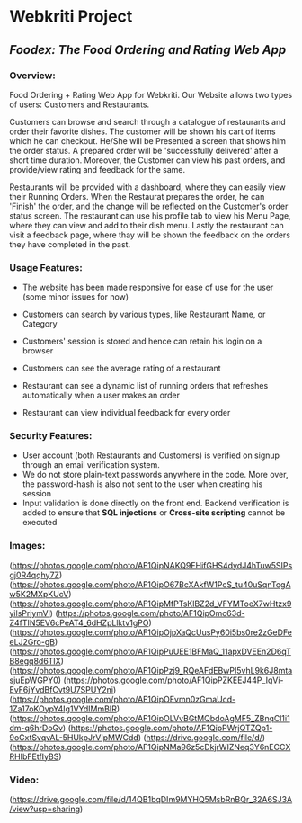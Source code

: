 # Webkriti Project
## *Foodex: The Food Ordering and Rating Web App*

### Overview:
Food Ordering + Rating Web App for Webkriti. Our Website allows two types of users: Customers and Restaurants.

Customers can browse and search through a catalogue of restaurants and order their favorite dishes. The customer will be shown his cart of items which he can checkout. He/She will be Presented a screen that shows him the order status. A prepared order will be 'successfully delivered' after a short time duration. Moreover, the Customer can view his past orders, and provide/view rating and feedback for the same.

Restaurants will be provided with a dashboard, where they can easily view their Running Orders. When the Restaurat prepares the order, he can 'Finish' the order, and the change will be reflected on the Customer's order status screen. The restaurant can use his profile tab to view his Menu Page, where they can view and add to their dish menu. Lastly the restaurant can visit a feedback page, where thay will be shown the feedback on the orders they have completed in the past.

### Usage Features:
* The website has been made responsive for ease of use for the user (some minor issues for now)

* Customers can search by various types, like Restaurant Name, or Category
* Customers' session is stored and hence can retain his login on a browser
* Customers can see the average rating of a restaurant

* Restaurant can see a dynamic list of running orders that refreshes automatically when a user makes an order
* Restaurant can view individual feedback for every order

### Security Features:
* User account (both Restaurants and Customers) is verified on signup through an email verification system.
* We do not store plain-text passwords anywhere in the code. More over, the password-hash is also not sent to the user when creating his session
* Input validation is done directly on the front end. Backend verification is added to ensure that **SQL injections** or **Cross-site scripting** cannot be executed

### Images:
(https://photos.google.com/photo/AF1QipNAKQ9FHifGHS4dydJ4hTuw5SIPsgj0R4qqhy7Z)
(https://photos.google.com/photo/AF1QipO67BcXAkfW1PcS_tu40uSqnTogAw5K2MXpKUcV)
(https://photos.google.com/photo/AF1QipMfPTsKlBZ2d_VFYMToeX7wHtzx9yilsPrjymVl)
(https://photos.google.com/photo/AF1QipOmc63d-Z4fTIN5EV6cPeAT4_6dHZpLlktv1gPO)
(https://photos.google.com/photo/AF1QipOjpXaQcUusPy60i5bs0re2zGeDFeeLJ2Gro-gB)
(https://photos.google.com/photo/AF1QipPuUEE1BFMaQ_11apxDVEEn2D6qTB8egq8d6TIX)
(https://photos.google.com/photo/AF1QipPzj9_RQeAFdEBwPI5vhL9k6J8mtasjuEpWGPY0)
(https://photos.google.com/photo/AF1QipPZKEEJ44P_IqVi-EvF6jYvdBfCvt9U7SPUY2ni)
(https://photos.google.com/photo/AF1QipOEvmn0zGmaUcd-1Za17oKOypY4Ig1VYdIMmBIR)
(https://photos.google.com/photo/AF1QipOLVvBGtMQbdoAgMF5_ZBnqCl1i1dm-q6hrDoGv)
(https://photos.google.com/photo/AF1QipPWrjQTZQp1-9oCxtSvqvAL-5HUkpJrVIpMWCdd)
(https://drive.google.com/file/d/)
(https://photos.google.com/photo/AF1QipNMa96z5cDkjrWIZNeq3Y6nECCXRHIbFEtfIyBS)

### Video:
(https://drive.google.com/file/d/14QB1bqDIm9MYHQ5MsbRnBQr_32A6SJ3A/view?usp=sharing)
